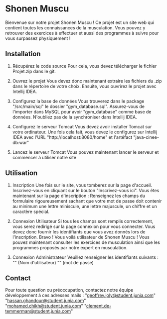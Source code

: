 # Shonen Muscu

Bienvenue sur notre projet Shonen Muscu ! Ce projet est un site web qui contient toutes les connaissances de la musculation. 
Vous pouvez y retrouver des exercices à effectuer et aussi des programmes à suivre pour vous surpassez physiquement ! 

## Installation

1. Récupérez le code source
    Pour cela, vous devez télécharger le fichier Projet.zip dans le git.

2. Ouvrez le projet
    Vous devez donc maintenant extraire les fichiers du .zip dans le répertoire de votre choix.
    Ensuite, vous ouvrirez le projet avec Intellij IDEA.

3. Configurez la base de données
    Vous trouverez dans le package "/src/main/sql" le dossier "gym_database.sql".
    Assurez-vous de l'importer dans MySQL pour avoir "gym_database" comme base de données.
    N'oubliez pas de la synchroniser dans Intellij IDEA.

4. Configurez le serveur Tomcat
    Vous devez avoir installer Tomcat sur votre ordinateur.
    Une fois cela fait, vous devez le configurez sur Intellij IDEA avec l'URL "http://localhost:8080/home" et l'artéfact "java-cinee-db:war"

5. Lancez le serveur Tomcat
	Vous pouvez maintenant lancer le serveur et commencer à utiliser notre site

## Utilisation

1. Inscription
	Une fois sur le site, vous tomberez sur la page d'accueil. Inscrivez-vous en cliquant sur le bouton "Inscrivez-vous ici".
	Vous êtes maintenant sur la page d'inscription : Renseignez les champs du formulaire rigoureusement sachant que votre mot de passe doit contenir au minimum une lettre miniscule, une lettre majuscule, un chiffre et un caractère spécial.

2. Connexion Utilisateur
	Si tous les champs sont remplis correctement, vous serez redirigé sur la page connexion pour vous connecter.
	Vous devez donc fournir les identifiants que vous avez donnés lors de l'inscription.
	Bravo ! Vous voilà utilisateur de Shonen Muscu ! Vous pouvez maintenant consulter les exercices de musculation ainsi que les programmes proposés par notre expert en musculation. 

3. Connexion Administrateur
	Veuillez renseigner les identifiants suivants : "" (Nom d'utilisateur) "" (mot de passe)

## Contact

Pour toute question ou préoccupation, contactez notre équipe développement à ces adresses mails : "geoffrey.joly@student.junia.com" "hassan.ghandour@student.junia.com" "mohamed.chikh@student.junia.com" "clement.de-temmerman@student.junia.com"
